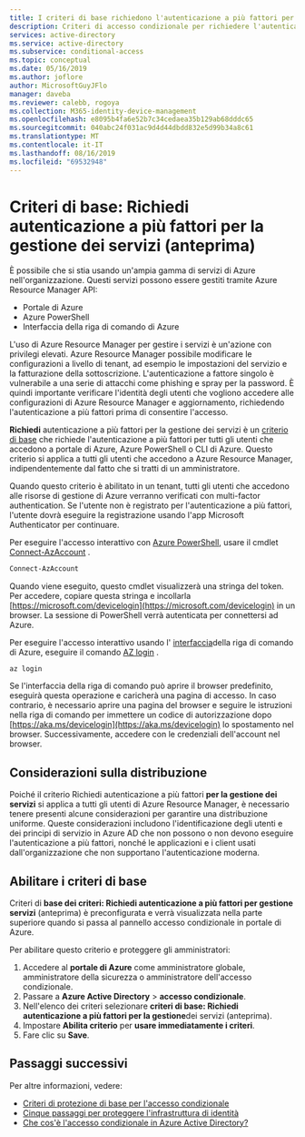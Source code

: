 ```yaml
---
title: I criteri di base richiedono l'autenticazione a più fattori per la gestione dei servizi (anteprima)-Azure Active Directory
description: Criteri di accesso condizionale per richiedere l'autenticazione a più fattori per Azure Resource Manager
services: active-directory
ms.service: active-directory
ms.subservice: conditional-access
ms.topic: conceptual
ms.date: 05/16/2019
ms.author: joflore
author: MicrosoftGuyJFlo
manager: daveba
ms.reviewer: calebb, rogoya
ms.collection: M365-identity-device-management
ms.openlocfilehash: e8095b4fa6e52b7c34cedaea35b129ab68dddc65
ms.sourcegitcommit: 040abc24f031ac9d4d44dbdd832e5d99b34a8c61
ms.translationtype: MT
ms.contentlocale: it-IT
ms.lasthandoff: 08/16/2019
ms.locfileid: "69532948"
---
```

# <a name="baseline-policy-require-mfa-for-service-management-preview"></a>Criteri di base: Richiedi autenticazione a più fattori per la gestione dei servizi (anteprima)

È possibile che si stia usando un'ampia gamma di servizi di Azure nell'organizzazione. Questi servizi possono essere gestiti tramite Azure Resource Manager API:

* Portale di Azure
* Azure PowerShell
* Interfaccia della riga di comando di Azure

L'uso di Azure Resource Manager per gestire i servizi è un'azione con privilegi elevati. Azure Resource Manager possibile modificare le configurazioni a livello di tenant, ad esempio le impostazioni del servizio e la fatturazione della sottoscrizione. L'autenticazione a fattore singolo è vulnerabile a una serie di attacchi come phishing e spray per la password. È quindi importante verificare l'identità degli utenti che vogliono accedere alle configurazioni di Azure Resource Manager e aggiornamento, richiedendo l'autenticazione a più fattori prima di consentire l'accesso.

**Richiedi** autenticazione a più fattori per la gestione dei servizi è un [criterio di base](concept-baseline-protection.md) che richiede l'autenticazione a più fattori per tutti gli utenti che accedono a portale di Azure, Azure PowerShell o CLI di Azure. Questo criterio si applica a tutti gli utenti che accedono a Azure Resource Manager, indipendentemente dal fatto che si tratti di un amministratore.

Quando questo criterio è abilitato in un tenant, tutti gli utenti che accedono alle risorse di gestione di Azure verranno verificati con multi-factor authentication. Se l'utente non è registrato per l'autenticazione a più fattori, l'utente dovrà eseguire la registrazione usando l'app Microsoft Authenticator per continuare.

Per eseguire l'accesso interattivo con [Azure PowerShell](https://docs.microsoft.com/powershell/azure/authenticate-azureps), usare il cmdlet [Connect-AzAccount](https://docs.microsoft.com/powershell/module/az.accounts/connect-azaccount) .

```PowerShell
Connect-AzAccount
```

Quando viene eseguito, questo cmdlet visualizzerà una stringa del token. Per accedere, copiare questa stringa e incollarla [https://microsoft.com/devicelogin](https://microsoft.com/devicelogin) in un browser. La sessione di PowerShell verrà autenticata per connettersi ad Azure.

Per eseguire l'accesso interattivo usando l' [interfaccia](https://docs.microsoft.com/cli/azure/authenticate-azure-cli?view=azure-cli-latest)della riga di comando di Azure, eseguire il comando [AZ login](https://docs.microsoft.com/cli/azure/reference-index?view=azure-cli-latest#az-login) .

```azurecli
az login
```

Se l'interfaccia della riga di comando può aprire il browser predefinito, eseguirà questa operazione e caricherà una pagina di accesso. In caso contrario, è necessario aprire una pagina del browser e seguire le istruzioni nella riga di comando per immettere un codice di autorizzazione dopo [https://aka.ms/devicelogin](https://aka.ms/devicelogin) lo spostamento nel browser. Successivamente, accedere con le credenziali dell'account nel browser.

## <a name="deployment-considerations"></a>Considerazioni sulla distribuzione

Poiché il criterio Richiedi autenticazione a più fattori **per la gestione dei servizi** si applica a tutti gli utenti di Azure Resource Manager, è necessario tenere presenti alcune considerazioni per garantire una distribuzione uniforme. Queste considerazioni includono l'identificazione degli utenti e dei principi di servizio in Azure AD che non possono o non devono eseguire l'autenticazione a più fattori, nonché le applicazioni e i client usati dall'organizzazione che non supportano l'autenticazione moderna.

## <a name="enable-the-baseline-policy"></a>Abilitare i criteri di base

Criteri di **base dei criteri: Richiedi autenticazione a più fattori per gestione servizi** (anteprima) è preconfigurata e verrà visualizzata nella parte superiore quando si passa al pannello accesso condizionale in portale di Azure.

Per abilitare questo criterio e proteggere gli amministratori:

1. Accedere al **portale di Azure** come amministratore globale, amministratore della sicurezza o amministratore dell'accesso condizionale.
1. Passare a **Azure Active Directory** > **accesso condizionale**.
1. Nell'elenco dei criteri selezionare **criteri di base: Richiedi autenticazione a più fattori per la gestione**dei servizi (anteprima).
1. Impostare **Abilita criterio** per **usare immediatamente i criteri**.
1. Fare clic su **Save**.

## <a name="next-steps"></a>Passaggi successivi

Per altre informazioni, vedere:

* [Criteri di protezione di base per l'accesso condizionale](concept-baseline-protection.md)
* [Cinque passaggi per proteggere l'infrastruttura di identità](../../security/fundamentals/steps-secure-identity.md)
* [Che cos'è l'accesso condizionale in Azure Active Directory?](overview.md)